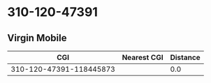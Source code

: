 # 310-120-47391
## Virgin Mobile


| CGI | Nearest CGI | Distance |
|-----|-------------|----------|
| 310-120-47391-118445873 |  | 0.0 |
